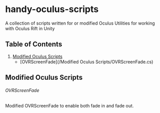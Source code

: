 # handy-oculus-scripts
A collection of scripts written for or modified Oculus Utilities for working with Oculus Rift in Unity

## Table of Contents

1. [Modified Oculus Scripts](#modified-oculus-scripts)
    * [OVRScreenFade](/Modified Oculus Scripts/OVRScreenFade.cs)

## Modified Oculus Scripts

###### OVRScreenFade
Modified OVRScreenFade to enable both fade in and fade out.
